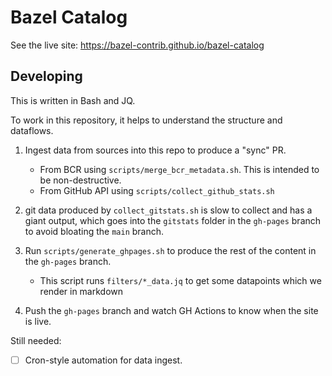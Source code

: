 # Bazel Catalog

See the live site:
<https://bazel-contrib.github.io/bazel-catalog>

## Developing

This is written in Bash and JQ.

To work in this repository, it helps to understand the structure and dataflows.

1. Ingest data from sources into this repo to produce a "sync" PR.

   - From BCR using `scripts/merge_bcr_metadata.sh`. This is intended to be non-destructive.
   - From GitHub API using `scripts/collect_github_stats.sh`

2. git data produced by `collect_gitstats.sh` is slow to collect and has a giant output, which
   goes into the `gitstats` folder in the `gh-pages` branch to avoid bloating the `main` branch.
3. Run `scripts/generate_ghpages.sh` to produce the rest of the content in the `gh-pages` branch.

   - This script runs `filters/*_data.jq` to get some datapoints which we render in markdown

4. Push the `gh-pages` branch and watch GH Actions to know when the site is live.

Still needed:

- [ ] Cron-style automation for data ingest.
